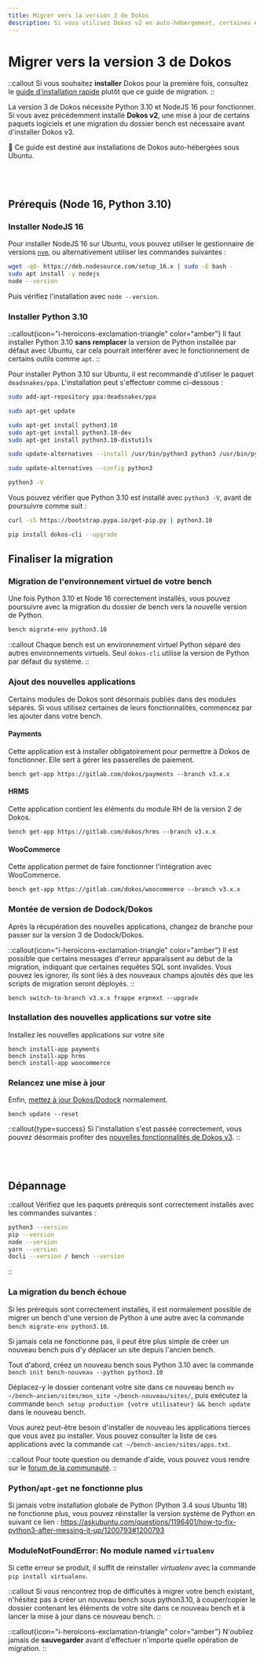```yaml
---
title: Migrer vers la version 3 de Dokos
description: Si vous utilisez Dokos v2 en auto-hébergement, certaines étapes sont requises avant de mettre à jour votre installation vers la version 3 de Dokos.
---
```


# Migrer vers la version 3 de Dokos

::callout
Si vous souhaitez **installer** Dokos pour la première fois, consultez le [guide d'installation rapide](/dodock/installation) plutôt que ce guide de migration.
::

La version 3 de Dokos nécessite Python 3.10 et NodeJS 16 pour fonctionner. Si vous avez précédemment installé **Dokos v2**, une mise à jour de certains paquets logiciels et une migration du dossier bench est nécessaire avant d'installer Dokos v3.

:page_facing_up: Ce guide est destiné aux installations de Dokos auto-hébergées sous Ubuntu.

<br /><br />

## Prérequis (Node 16, Python 3.10)

### Installer NodeJS 16

Pour installer NodeJS 16 sur Ubuntu, vous pouvez utiliser le gestionnaire de versions [`nvm`](https://github.com/nvm-sh/nvm), ou alternativement utiliser les commandes suivantes :

```sh
wget -qO- https://deb.nodesource.com/setup_16.x | sudo -E bash -
sudo apt install -y nodejs
node --version
```

Puis vérifiez l'installation avec `node --version`.

### Installer Python 3.10

::callout{icon="i-heroicons-exclamation-triangle" color="amber"}
Il faut installer Python 3.10 **sans remplacer** la version de Python installée par défaut avec Ubuntu, car cela pourrait interférer avec le fonctionnement de certains outils comme `apt`.
::

Pour installer Python 3.10 sur Ubuntu, il est recommandé d'utiliser le paquet `deadsnakes/ppa`. L'installation peut s'effectuer comme ci-dessous :

```sh
sudo add-apt-repository ppa:deadsnakes/ppa

sudo apt-get update

sudo apt-get install python3.10
sudo apt-get install python3.10-dev
sudo apt-get install python3.10-distutils

sudo update-alternatives --install /usr/bin/python3 python3 /usr/bin/python3.10 1

sudo update-alternatives --config python3

python3 -V
```


Vous pouvez vérifier que Python 3.10 est installé avec `python3 -V`, avant de poursuivre comme suit :

```sh
curl -sS https://bootstrap.pypa.io/get-pip.py | python3.10

pip install dokos-cli --upgrade
```

## Finaliser la migration

### Migration de l'environnement virtuel de votre bench
Une fois Python 3.10 et Node 16 correctement installés, vous pouvez poursuivre avec la migration du dossier de bench vers la nouvelle version de Python.

```sh
bench migrate-env python3.10
```

::callout
Chaque bench est un environnement virtuel Python séparé des autres environnements virtuels. Seul `dokos-cli` utilise la version de Python par défaut du système.
::


### Ajout des nouvelles applications
Certains modules de Dokos sont désormais publiés dans des modules séparés. Si vous utilisez certaines de leurs fonctionnalités, commencez par les ajouter dans votre bench.

#### Payments
Cette application est à installer obligatoirement pour permettre à Dokos de fonctionner.
Elle sert à gérer les passerelles de paiement.
```
bench get-app https://gitlab.com/dokos/payments --branch v3.x.x
```

#### HRMS
Cette application contient les éléments du module RH de la version 2 de Dokos.
```
bench get-app https://gitlab.com/dokos/hrms --branch v3.x.x
```

#### WooCommerce
Cette application permet de faire fonctionner l'intégration avec WooCommerce.
```
bench get-app https://gitlab.com/dokos/woocommerce --branch v3.x.x
```


### Montée de version de Dodock/Dokos
Après la récupération des nouvelles applications, changez de branche pour passer sur la version 3 de Dodock/Dokos.

::callout{icon="i-heroicons-exclamation-triangle" color="amber"}
Il est possible que certains messages d'erreur apparaîssent au début de la migration, indiquant que certaines requêtes SQL sont invalides. Vous pouvez les ignorer, ils sont liés à des nouveaux champs ajoutés dès que les scripts de migration seront déployés.
::

```
bench switch-to-branch v3.x.x frappe erpnext --upgrade
```

### Installation des nouvelles applications sur votre site
Installez les nouvelles applications sur votre site
```
bench install-app payments
bench install-app hrms
bench install-app woocommerce
```

### Relancez une mise à jour
Enfin, [mettez à jour Dokos/Dodock](/dodock/administration/mises-a-jour) normalement.
```
bench update --reset
```

::callout{type=success}
Si l'installation s'est passée correctement, vous pouvez désormais profiter des [nouvelles fonctionnalités de Dokos v3](/dodock/versions/v3.x.x/v3_0_0).
::

<br /><br />

## Dépannage

::callout
Vérifiez que les paquets prérequis sont correctement installés avec les commandes suivantes :
```sh
python3 --version
pip --version
node --version
yarn --version
docli --version / bench --version
```
::

### La migration du bench échoue

Si les prérequis sont correctement installés, il est normalement possible de migrer un bench d'une version de Python à une autre avec la commande `bench migrate-env python3.10`.

Si jamais cela ne fonctionne pas, il peut être plus simple de créer un nouveau bench puis d'y déplacer un site depuis l'ancien bench.

Tout d'abord, créez un nouveau bench sous Python 3.10 avec la commande `bench init bench-nouveau --python python3.10`

Déplacez-y le dossier contenant votre site dans ce nouveau bench `mv ~/bench-ancien/sites/mon_site ~/bench-nouveau/sites/`, puis exécutez la commande `bench setup production {votre utilisateur} && bench update` dans le nouveau bench.

Vous aurez peut-être besoin d'installer de nouveau les applications tierces que vous avez pu installer. Vous pouvez consulter la liste de ces applications avec la commande `cat ~/bench-ancien/sites/apps.txt`.

::callout
Pour toute question ou demande d'aide, vous pouvez vous rendre sur le [forum de la communauté](https://community.dokos.io).
::

### Python/`apt-get` ne fonctionne plus

Si jamais votre installation globale de Python (Python 3.4 sous Ubuntu 18) ne fonctionne plus, vous pouvez réinstaller la version système de Python en suivant ce lien :
<https://askubuntu.com/questions/1196401/how-to-fix-python3-after-messing-it-up/1200793#1200793>

### ModuleNotFoundError: No module named `virtualenv`

Si cette erreur se produit, il suffit de reinstaller *virtualenv* avec la commande `pip install virtualenv`.


::callout
Si vous rencontrez trop de difficultés à migrer votre bench existant, n'hésitez pas à créer un nouveau bench sous python3.10, à couper/copier le dossier contenant les éléments de votre site dans ce nouveau bench et à lancer la mise à jour dans ce nouveau bench.
::

::callout{icon="i-heroicons-exclamation-triangle" color="amber"}
N'oubliez jamais de **sauvegarder** avant d'effectuer n'importe quelle opération de migration.
::